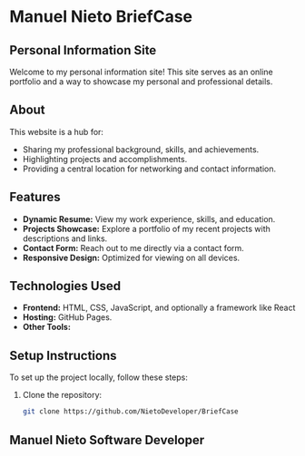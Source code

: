 # Manuel Nieto BriefCase

## Personal Information Site

Welcome to my personal information site! This site serves as an online portfolio and a way to showcase my personal and professional details.

## About

This website is a hub for:
- Sharing my professional background, skills, and achievements.
- Highlighting projects and accomplishments.
- Providing a central location for networking and contact information.

## Features

- **Dynamic Resume:** View my work experience, skills, and education.
- **Projects Showcase:** Explore a portfolio of my recent projects with descriptions and links.
- **Contact Form:** Reach out to me directly via a contact form.
- **Responsive Design:** Optimized for viewing on all devices.

## Technologies Used

- **Frontend:** HTML, CSS, JavaScript, and optionally a framework like React
- **Hosting:** GitHub Pages.
- **Other Tools:** 

## Setup Instructions

To set up the project locally, follow these steps:

1. Clone the repository:
   ```bash
   git clone https://github.com/NietoDeveloper/BriefCase

##  Manuel Nieto Software Developer 

 